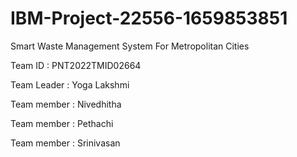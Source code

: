 # IBM-Project-22556-1659853851
Smart Waste Management System For Metropolitan Cities

Team ID : PNT2022TMID02664

Team Leader : Yoga Lakshmi

Team member : Nivedhitha

Team member : Pethachi

Team member : Srinivasan

